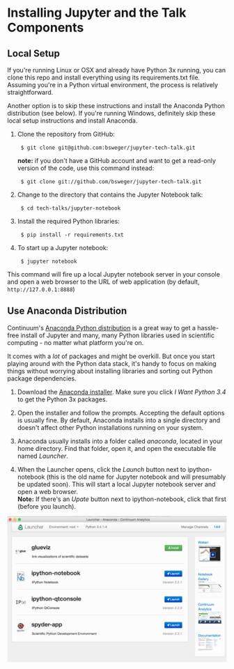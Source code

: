 # Installing Jupyter and the Talk Components

## Local Setup

If you're running Linux or OSX and already have Python 3x running, you can clone this repo and install everything using its requirements.txt file. Assuming you're in a Python virtual environment, the process is relatively straightforward.

Another option is to skip these instructions and install the Anaconda Python distribution (see below). If you're running Windows, definitely skip these local setup instructions and install Anaconda.

1. Clone the repository from GitHub:

        $ git clone git@github.com:bsweger/jupyter-tech-talk.git
    **note:** if you don't have a GitHub account and want to get a read-only version of the code, use this command instead:

        $ git clone git://github.com/bsweger/jupyter-tech-talk.git

1. Change to the directory that contains the Jupyter Notebook talk:

        $ cd tech-talks/jupyter-notebook

1. Install the required Python libraries:

        $ pip install -r requirements.txt

1. To start up a Jupyter notebook:

        $ jupyter notebook

This command will fire up a local Jupyter notebook server in your console and open a web browser to the URL of web application (by default, `http://127.0.0.1:8888`)

## Use Anaconda Distribution

Continuum's [Anaconda Python distribution](https://store.continuum.io/cshop/anaconda/) is a great way to get a hassle-free install of Jupyter and many, many Python libraries used in scientific computing - no matter what platform you're on.

It comes with a _lot_ of packages and might be overkill. But once you start playing around with the Python data stack, it's handy to focus on making things without worrying about installing libraries and sorting out Python package dependencies.

1. Download the [Anaconda installer](http://continuum.io/downloads#py34). Make sure you click _I Want Python 3.4_ to get the Python 3x packages.

1. Open the installer and follow the prompts. Accepting the default options is usually fine. By default, Anaconda installs into a single directory and doesn't affect other Python installations running on your system.

1. Anaconda usually installs into a folder called _anaconda_, located in your home directory. Find that folder, open it, and open the executable file named _Launcher_.

1. When the Launcher opens, click the _Launch_ button next to ipython-notebook (this is the old name for Jupyter notebook and will presumably be updated soon). This will start a local Jupyter notebook server and open a web browser.  
**Note:** If there's an _Upate_ button next to ipython-notebook, click that first (before you launch).

![Anaconda Launcher](assets/img/anaconda-launcher.png)
